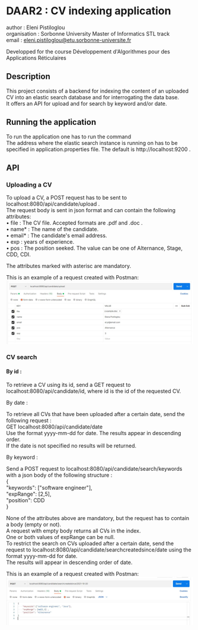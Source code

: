 # DAAR2 : CV indexing application

author : Eleni Pistiloglou <br />
organisation : Sorbonne University Master of Informatics STL track <br />
email : eleni.pistiloglou@etu.sorbonne-universite.fr

Developped for the course Développement d'Algorithmes pour des Applications Réticulaires

## Description

This project consists of a backend for indexing the content of an uploaded CV into an elastic search database 
and for interrogating the data base.  <br />
It offers an API for upload and for search by keyword and/or date.  

## Running the application

To run the application one has to run the command  <br />
The address where the elastic search instance is running on has to be specified in application.properties file. The default is http://localhost:9200 . 

## API

### Uploading a CV

To upload a CV, a POST request has to be sent to localhost:8080/api/candidate/upload .  <br />
The request body is sent in json format and can contain the following attributes:  <br />
 • file : The CV file. Accepted formats are .pdf and .doc .  <br />
 • name* : The name of the candidate. <br />
 • email* : The candidate's email address. <br />
 • exp : years of experience. <br />
 • pos : The position seeked. The value can be one of Alternance, Stage, CDD, CDI. <br />
 
The attributes marked with asterisc are mandatory.  <br />

This is an example of a request created with Postman:  <br />
![alt text](https://github.com/EleniPistiloglou/DAAR2/blob/main/uploadrequestexample.jpg?raw=true)


### CV search 
 
#### By id : 

To retrieve a CV using its id, send a GET request to localhost:8080/api/candidate/id, where id is the id of the requested CV. 
 
By date : 

To retrieve all CVs that have been uploaded after a certain date, send the following request :  <br />
GET localhost:8080/api/candidate/date  <br />
Use the format yyyy-mm-dd for date. The results appear in descending order.  <br />
If the date is not specified no results will be returned. 

By keyword : 

Send a POST request to localhost:8080/api/candidate/search/keywords with a json body of the following structure :  <br />
{ <br />
  "keywords": \["software engineer"\], <br />
  "expRange": \[2,5\], <br />
  "position": CDD <br />
} <br />

None of the attributes above are mandatory, but the request has to contain a body (empty or not). <br />
A request with empty body returns all CVs in the index. <br />
One or both values of expRange can be null.  <br />
To restrict the search on CVs uploaded after a certain date, send the request to localhost:8080/api/candidate/searchcreatedsince/date using the format yyyy-mm-dd for date.  <br />
The results will appear in descending order of date.  <br />

This is an example of a request created with Postman:  
![alt text](https://github.com/EleniPistiloglou/DAAR2/blob/main/searchrequestexample.jpg?raw=true)
